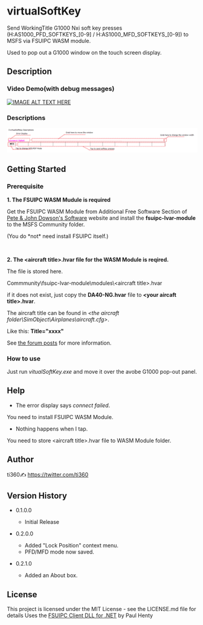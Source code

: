 ﻿# virtualSoftKey

Send WorkingTitle G1000 Nxi soft key presses (H:AS1000_PFD_SOFTKEYS_[0-9] / H:AS1000_MFD_SOFTKEYS_[0-9]) to MSFS via FSUIPC WASM module.

Used to pop out a G1000 window on the touch screen display.

## Description

### Video Demo(with debug messages)

[![IMAGE ALT TEXT HERE](https://img.youtube.com/vi/TL5XNFdLN7E/0.jpg)](https://www.youtube.com/watch?v=TL5XNFdLN7E)

### Descriptions

![Descriptions](img/descriptions.png)
## Getting Started

### Prerequisite

**1. The FSUIPC WASM Mudule is required**

Get the FSUIPC WASM Module from Additional Free Software Section of [Pete & John Dowson's Software](http://fsuipc.com) website and install the **fsuipc-lvar-module** to the MSFS Community folder.

(You do \*not* need install FSUIPC itself.)

<br />

**2. The \<aircraft title>.hvar file for the WASM Module is reqired.**

The file is stored here.

Commmunity\\fsuipc-lvar-module\\modules\\\<aircraft title>.hvar 

if it does not exist, just copy the **DA40-NG.hvar** file to **\<your aircaft title>.hvar**.

The aircraft title can be found in *<the aircraft folder\SimObject\Airplanes\aircraft.cfg>*.

Like this: **Title="xxxx"**

See [the forum posts](https://forum.simflight.com/topic/92031-wasm-module-client-api-for-msfs-fsuipc7-now-available/) for more information. 


### How to use 

Just run *vitualSoftKey.exe* and move it over the avobe G1000 pop-out panel.


## Help

* The error display says *connect failed*.

You need to install FSUIPC WASM Module.

* Nothing happens when I tap.

You need to store \<aircraft title>.hvar file to WASM Module folder.

## Author

ti360✍ https://twitter.com/ti360

## Version History

* 0.1.0.0
    * Initial Release
* 0.2.0.0
    * Added "Lock Position" context menu.
    * PFD/MFD mode now saved.

* 0.2.1.0
    * Added an About box.

## License

This project is licensed under the MIT License - see the LICENSE.md file for details
Uses the [FSUIPC Client DLL for .NET](http://fsuipc.paulhenty.com/) by Paul Henty 


